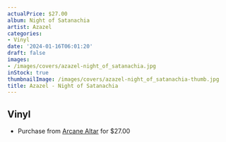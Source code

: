 ```yaml
---
actualPrice: $27.00
album: Night of Satanachia
artist: Azazel
categories:
- Vinyl
date: '2024-01-16T06:01:20'
draft: false
images:
- /images/covers/azazel-night_of_satanachia.jpg
inStock: true
thumbnailImage: /images/covers/azazel-night_of_satanachia-thumb.jpg
title: Azazel - Night of Satanachia
---
```


## Vinyl
* Purchase from [Arcane Altar](https://arcanealtar.bigcartel.com/product/azazel-night-of-satanachia-12-lp) for $27.00

